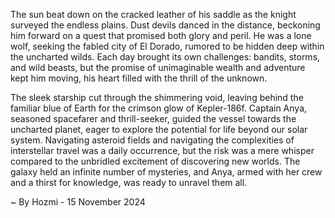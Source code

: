 
The sun beat down on the cracked leather of his saddle as the knight surveyed the endless plains.  Dust devils danced in the distance, beckoning him forward on a quest that promised both glory and peril.  He was a lone wolf, seeking the fabled city of El Dorado, rumored to be hidden deep within the uncharted wilds.  Each day brought its own challenges: bandits, storms, and wild beasts, but the promise of unimaginable wealth and adventure kept him moving, his heart filled with the thrill of the unknown. 

The sleek starship cut through the shimmering void, leaving behind the familiar blue of Earth for the crimson glow of Kepler-186f.  Captain Anya, seasoned spacefarer and thrill-seeker, guided the vessel towards the uncharted planet, eager to explore the potential for life beyond our solar system.  Navigating asteroid fields and navigating the complexities of interstellar travel was a daily occurrence, but the risk was a mere whisper compared to the unbridled excitement of discovering new worlds.  The galaxy held an infinite number of mysteries, and Anya, armed with her crew and a thirst for knowledge, was ready to unravel them all. 

~ By Hozmi - 15 November 2024
